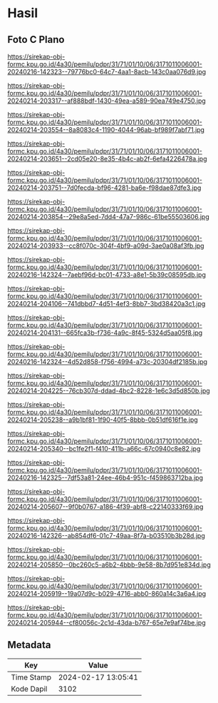 # Hasil

## Foto C Plano

https://sirekap-obj-formc.kpu.go.id/4a30/pemilu/pdpr/31/71/01/10/06/3171011006001-20240216-142323--79776bc0-64c7-4aa1-8acb-143c0aa076d9.jpg

https://sirekap-obj-formc.kpu.go.id/4a30/pemilu/pdpr/31/71/01/10/06/3171011006001-20240214-203317--af888bdf-1430-49ea-a589-90ea749e4750.jpg

https://sirekap-obj-formc.kpu.go.id/4a30/pemilu/pdpr/31/71/01/10/06/3171011006001-20240214-203554--8a8083c4-1190-4044-96ab-bf989f7abf71.jpg

https://sirekap-obj-formc.kpu.go.id/4a30/pemilu/pdpr/31/71/01/10/06/3171011006001-20240214-203651--2cd05e20-8e35-4b4c-ab2f-6efa4226478a.jpg

https://sirekap-obj-formc.kpu.go.id/4a30/pemilu/pdpr/31/71/01/10/06/3171011006001-20240214-203751--7d0fecda-bf96-4281-ba6e-f98dae87dfe3.jpg

https://sirekap-obj-formc.kpu.go.id/4a30/pemilu/pdpr/31/71/01/10/06/3171011006001-20240214-203854--29e8a5ed-7dd4-47a7-986c-61be55503606.jpg

https://sirekap-obj-formc.kpu.go.id/4a30/pemilu/pdpr/31/71/01/10/06/3171011006001-20240214-203933--cc8f070c-304f-4bf9-a09d-3ae0a08af3fb.jpg

https://sirekap-obj-formc.kpu.go.id/4a30/pemilu/pdpr/31/71/01/10/06/3171011006001-20240216-142324--7aebf96d-bc01-4733-a8e1-5b39c08595db.jpg

https://sirekap-obj-formc.kpu.go.id/4a30/pemilu/pdpr/31/71/01/10/06/3171011006001-20240214-204106--741dbbd7-4d51-4ef3-8bb7-3bd38420a3c1.jpg

https://sirekap-obj-formc.kpu.go.id/4a30/pemilu/pdpr/31/71/01/10/06/3171011006001-20240214-204131--665fca3b-f736-4a9c-8f45-5324d5aa05f8.jpg

https://sirekap-obj-formc.kpu.go.id/4a30/pemilu/pdpr/31/71/01/10/06/3171011006001-20240216-142324--4d52d858-f756-4994-a73c-20304df2185b.jpg

https://sirekap-obj-formc.kpu.go.id/4a30/pemilu/pdpr/31/71/01/10/06/3171011006001-20240214-204225--76cb307d-ddad-4bc2-8228-1e6c3d5d850b.jpg

https://sirekap-obj-formc.kpu.go.id/4a30/pemilu/pdpr/31/71/01/10/06/3171011006001-20240214-205238--a9b1bf81-1f90-40f5-8bbb-0b51df616f1e.jpg

https://sirekap-obj-formc.kpu.go.id/4a30/pemilu/pdpr/31/71/01/10/06/3171011006001-20240214-205340--bc1fe2f1-f410-411b-a66c-67c0940c8e82.jpg

https://sirekap-obj-formc.kpu.go.id/4a30/pemilu/pdpr/31/71/01/10/06/3171011006001-20240216-142325--7df53a81-24ee-46b4-951c-f459863712ba.jpg

https://sirekap-obj-formc.kpu.go.id/4a30/pemilu/pdpr/31/71/01/10/06/3171011006001-20240214-205607--9f0b0767-a186-4f39-abf8-c22140333f69.jpg

https://sirekap-obj-formc.kpu.go.id/4a30/pemilu/pdpr/31/71/01/10/06/3171011006001-20240216-142326--ab854df6-01c7-49aa-8f7a-b03510b3b28d.jpg

https://sirekap-obj-formc.kpu.go.id/4a30/pemilu/pdpr/31/71/01/10/06/3171011006001-20240214-205850--0bc260c5-a6b2-4bbb-9e58-8b7d951e834d.jpg

https://sirekap-obj-formc.kpu.go.id/4a30/pemilu/pdpr/31/71/01/10/06/3171011006001-20240214-205919--19a07d9c-b029-4716-abb0-860a14c3a6a4.jpg

https://sirekap-obj-formc.kpu.go.id/4a30/pemilu/pdpr/31/71/01/10/06/3171011006001-20240214-205944--cf80056c-2c1d-43da-b767-65e7e9af74be.jpg


## Metadata

| Key        | Value               |
| ---------- | ------------------- |
| Time Stamp | 2024-02-17 13:05:41 |
| Kode Dapil | 3102                |



